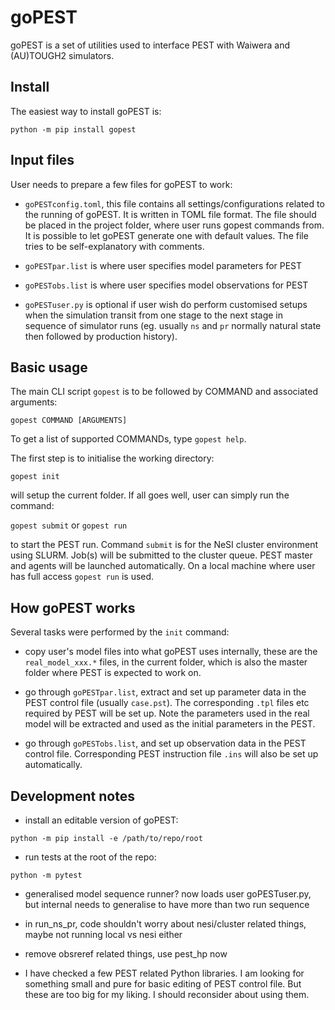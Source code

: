 # **goPEST**

goPEST is a set of utilities used to interface PEST with Waiwera and (AU)TOUGH2 simulators.


## Install

The easiest way to install goPEST is:

```python -m pip install gopest```


## Input files

User needs to prepare a few files for goPEST to work:

- `goPESTconfig.toml`, this file contains all settings/configurations related to the running of goPEST.  It is written in TOML file format.  The file should be placed in the project folder, where user runs gopest commands from.  It is possible to let goPEST generate one with default values.  The file tries to be self-explanatory with comments.

- `goPESTpar.list` is where user specifies model parameters for PEST

- `goPESTobs.list` is where user specifies model observations for PEST

- `goPESTuser.py` is optional if user wish do perform customised setups when the simulation transit from one stage to the next stage in sequence of simulator runs (eg. usually `ns` and `pr` normally natural state then followed by production history).

## Basic usage

The main CLI script `gopest` is to be followed by COMMAND and associated arguments:

```gopest COMMAND [ARGUMENTS]```

To get a list of supported COMMANDs, type `gopest help`.

The first step is to initialise the working directory:

```gopest init```

will setup the current folder.  If all goes well, user can simply run the command:

```gopest submit``` or
```gopest run``` 

to start the PEST run.  Command `submit` is for the NeSI cluster environment using SLURM.  Job(s) will be submitted to the cluster queue.  PEST master and agents will be launched automatically.  On a local machine where user has full access `gopest run` is used.

## How goPEST works

Several tasks were performed by the `init` command:

- copy user's model files into what goPEST uses internally, these are the `real_model_xxx.*` files, in the current folder, which is also the master folder where PEST is expected to work on.

- go through `goPESTpar.list`, extract and set up parameter data in the PEST control file (usually `case.pst`).  The corresponding `.tpl` files etc required by PEST will be set up.  Note the parameters used in the real model will be extracted and used as the initial parameters in the PEST.

- go through `goPESTobs.list`, and set up observation data in the PEST control file.  Corresponding PEST instruction file `.ins` will also be set up automatically.

## Development notes

- install an editable version of goPEST:

```python -m pip install -e /path/to/repo/root```

- run tests at the root of the repo:

```python -m pytest```

- generalised model sequence runner? now loads user goPESTuser.py, but internal needs to generalise to have more than two run sequence

- in run_ns_pr, code shouldn't worry about nesi/cluster related things, maybe
  not running local vs nesi either

- remove obsreref related things, use pest_hp now

- I have checked a few PEST related Python libraries.  I am looking for something small and pure for basic editing of PEST control file.  But these are too big for my liking.  I should reconsider about using them.
